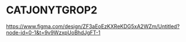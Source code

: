 # CATJONYTGROP2
https://www.figma.com/design/ZF3aEoEzKXReKDG5xA2WZm/Untitled?node-id=0-1&t=9v9WzxpUoBhdJgFT-1
